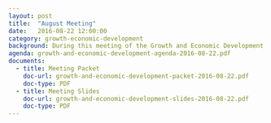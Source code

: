 ```yaml
---
layout: post
title:  "August Meeting"
date:   2016-08-22 12:00:00
category: growth-economic-development
background: During this meeting of the Growth and Economic Development subcommittee we discussed industrial parks and various action items
agenda: growth-and-economic-development-agenda-2016-08-22.pdf
documents:
  - title: Meeting Packet
    doc-url: growth-and-economic-development-packet-2016-08-22.pdf
    doc-type: PDF
  - title: Meeting Slides
    doc-url: growth-and-economic-development-slides-2016-08-22.pdf
    doc-type: PDF
---
```

